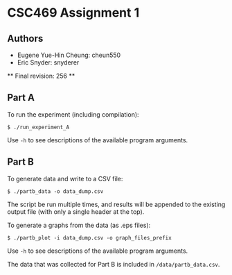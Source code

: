 # CSC469 Assignment 1

## Authors
- Eugene Yue-Hin Cheung: cheun550
- Eric Snyder: snyderer


** Final revision: 256 **


## Part A

To run the experiment (including compilation):

```shell
$ ./run_experiment_A
```

Use `-h` to see descriptions of the available program arguments.


## Part B

To generate data and write to a CSV file:

```shell
$ ./partb_data -o data_dump.csv
```

The script be run multiple times, and results will be appended to the existing
output file (with only a single header at the top).

To generate a graphs from the data (as .eps files):

```shell
$ ./partb_plot -i data_dump.csv -o graph_files_prefix
```

Use `-h` to see descriptions of the available program arguments.

The data that was collected for Part B is included in `/data/partb_data.csv`.